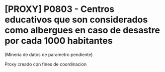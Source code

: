 # [PROXY] P0803 - Centros educativos que son considerados como albergues en caso de desastre por cada 1000 habitantes

(Mineria de datos de parametro pendiente)

Proxy creado con fines de coordinacion